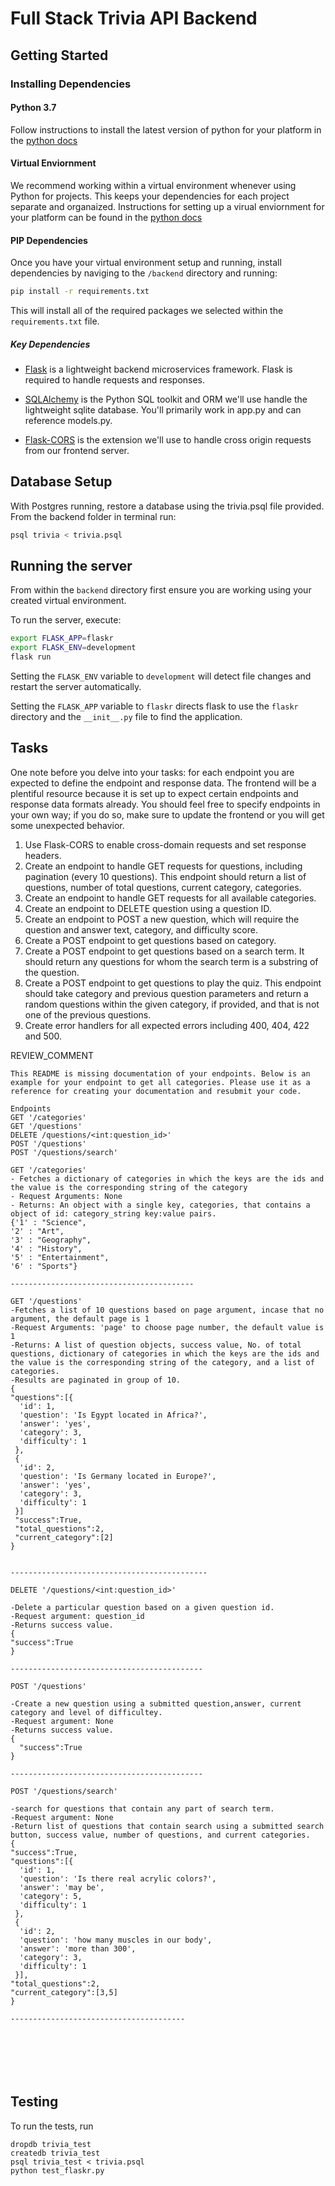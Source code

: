 # Full Stack Trivia API Backend

## Getting Started

### Installing Dependencies

#### Python 3.7

Follow instructions to install the latest version of python for your platform in the [python docs](https://docs.python.org/3/using/unix.html#getting-and-installing-the-latest-version-of-python)

#### Virtual Enviornment

We recommend working within a virtual environment whenever using Python for projects. This keeps your dependencies for each project separate and organaized. Instructions for setting up a virual enviornment for your platform can be found in the [python docs](https://packaging.python.org/guides/installing-using-pip-and-virtual-environments/)

#### PIP Dependencies

Once you have your virtual environment setup and running, install dependencies by naviging to the `/backend` directory and running:

```bash
pip install -r requirements.txt
```

This will install all of the required packages we selected within the `requirements.txt` file.

##### Key Dependencies

- [Flask](http://flask.pocoo.org/)  is a lightweight backend microservices framework. Flask is required to handle requests and responses.

- [SQLAlchemy](https://www.sqlalchemy.org/) is the Python SQL toolkit and ORM we'll use handle the lightweight sqlite database. You'll primarily work in app.py and can reference models.py. 

- [Flask-CORS](https://flask-cors.readthedocs.io/en/latest/#) is the extension we'll use to handle cross origin requests from our frontend server. 

## Database Setup
With Postgres running, restore a database using the trivia.psql file provided. From the backend folder in terminal run:
```bash
psql trivia < trivia.psql
```

## Running the server

From within the `backend` directory first ensure you are working using your created virtual environment.

To run the server, execute:

```bash
export FLASK_APP=flaskr
export FLASK_ENV=development
flask run
```

Setting the `FLASK_ENV` variable to `development` will detect file changes and restart the server automatically.

Setting the `FLASK_APP` variable to `flaskr` directs flask to use the `flaskr` directory and the `__init__.py` file to find the application. 

## Tasks

One note before you delve into your tasks: for each endpoint you are expected to define the endpoint and response data. The frontend will be a plentiful resource because it is set up to expect certain endpoints and response data formats already. You should feel free to specify endpoints in your own way; if you do so, make sure to update the frontend or you will get some unexpected behavior. 

1. Use Flask-CORS to enable cross-domain requests and set response headers. 
2. Create an endpoint to handle GET requests for questions, including pagination (every 10 questions). This endpoint should return a list of questions, number of total questions, current category, categories. 
3. Create an endpoint to handle GET requests for all available categories. 
4. Create an endpoint to DELETE question using a question ID. 
5. Create an endpoint to POST a new question, which will require the question and answer text, category, and difficulty score. 
6. Create a POST endpoint to get questions based on category. 
7. Create a POST endpoint to get questions based on a search term. It should return any questions for whom the search term is a substring of the question. 
8. Create a POST endpoint to get questions to play the quiz. This endpoint should take category and previous question parameters and return a random questions within the given category, if provided, and that is not one of the previous questions. 
9. Create error handlers for all expected errors including 400, 404, 422 and 500. 

REVIEW_COMMENT
```
This README is missing documentation of your endpoints. Below is an example for your endpoint to get all categories. Please use it as a reference for creating your documentation and resubmit your code. 

Endpoints
GET '/categories'
GET '/questions'
DELETE /questions/<int:question_id>'
POST '/questions'
POST '/questions/search'

GET '/categories'
- Fetches a dictionary of categories in which the keys are the ids and the value is the corresponding string of the category
- Request Arguments: None
- Returns: An object with a single key, categories, that contains a object of id: category_string key:value pairs. 
{'1' : "Science",
'2' : "Art",
'3' : "Geography",
'4' : "History",
'5' : "Entertainment",
'6' : "Sports"}

-----------------------------------------

GET '/questions'
-Fetches a list of 10 questions based on page argument, incase that no argument, the default page is 1
-Request Arguments: 'page' to choose page number, the default value is 1
-Returns: A list of question objects, success value, No. of total questions, dictionary of categories in which the keys are the ids and the value is the corresponding string of the category, and a list of categories.
-Results are paginated in group of 10. 
{
"questions":[{
  'id': 1,
  'question': 'Is Egypt located in Africa?',
  'answer': 'yes',
  'category': 3,
  'difficulty': 1
 },
 {
  'id': 2,
  'question': 'Is Germany located in Europe?',
  'answer': 'yes',
  'category': 3,
  'difficulty': 1
 }]
 "success":True,
 "total_questions":2,
 "current_category":[2]
}


--------------------------------------------

DELETE '/questions/<int:question_id>'

-Delete a particular question based on a given question id.
-Request argument: question_id
-Returns success value.
{
"success":True
}

-------------------------------------------

POST '/questions'

-Create a new question using a submitted question,answer, current category and level of difficultey.
-Request argument: None
-Returns success value.
{
  "success":True
}

-------------------------------------------

POST '/questions/search'

-search for questions that contain any part of search term.
-Request argument: None
-Return list of questions that contain search using a submitted search button, success value, number of questions, and current categories.
{
"success":True,
"questions":[{
  'id': 1,
  'question': 'Is there real acrylic colors?',
  'answer': 'may be',
  'category': 5,
  'difficulty': 1
 },
 {
  'id': 2,
  'question': 'how many muscles in our body',
  'answer': 'more than 300',
  'category': 3,
  'difficulty': 1
 }],
"total_questions":2,
"current_category":[3,5]
}

---------------------------------------







```



## Testing
To run the tests, run
```
dropdb trivia_test
createdb trivia_test
psql trivia_test < trivia.psql
python test_flaskr.py
```